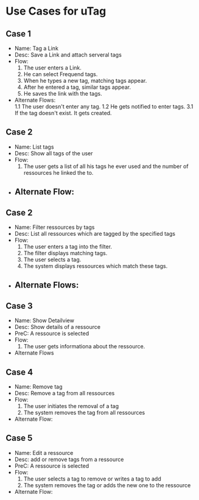 # Use Cases for uTag
## Case	1
- Name:	Tag a Link
- Desc:	Save a Link and attach serveral tags
- Flow:				
	1. The user enters a Link. 
	2. He can select Frequend tags. 
	3. When he types a new tag, matching tags appear.
	4. After he entered a tag, similar tags appear. 
	5. He saves the link with the tags.
- Alternate Flows: 	
	1.1 The user doesn't enter any tag. 
	1.2 He gets notified to enter tags.
	3.1 If the tag doesn't exist. It gets created.

## Case 2
- Name: List tags
- Desc: Show all tags of the user
- Flow:
	1. The user gets a list of all his tags he ever used and the number of ressources he linked the to.
- Alternate Flow:
	-
	
## Case 2
- Name: Filter ressources by tags
- Desc: List all ressources which are tagged by the specified tags
- Flow:
	1. The user enters a tag into the filter.
	2. The filter displays matching tags.
	3. The user selects a tag. 
	4. The system displays ressources which match these tags.
- Alternate Flows:
	-
	
## Case 3
- Name: Show Detailview
- Desc: Show details of a ressource
- PreC: A ressource is selected
- Flow:
	1. The user gets informationa about the ressource.
- Alternate Flows

## Case 4
- Name: Remove tag
- Desc: Remove a tag from all ressources
- Flow:
	1. The user initiates the removal of a tag
	2. The system removes the tag from all ressources
- Alternate Flow:


## Case 5
- Name:	Edit a ressource
- Desc:	add or remove tags from a ressource
- PreC: A ressource is selected
- Flow:
	1. The user selects a tag to remove or writes a tag to add
	2. The system removes the tag or adds the new one to the ressource
- Alternate Flow:


